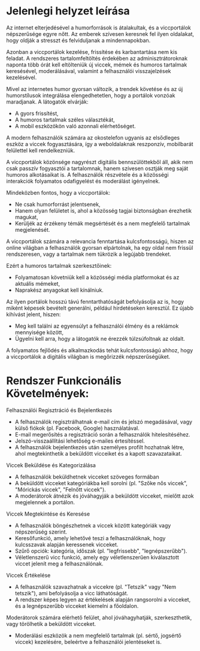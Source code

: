 # Jelenlegi helyzet leírása

Az internet elterjedésével a humorforrások is átalakultak, és a viccportálok népszerűsége egyre nőtt. Az emberek szívesen keresnek fel ilyen oldalakat, hogy oldják a stresszt és felviduljanak a mindennapokban. 

Azonban a viccportálok kezelése, frissítése és karbantartása nem kis feladat. A rendszeres tartalomfeltöltés érdekében az adminisztrátoroknak naponta több órát kell eltölteniük új viccek, mémek és humoros tartalmak keresésével, moderálásával, valamint a felhasználói visszajelzések kezelésével.

Mivel az internetes humor gyorsan változik, a trendek követése és az új humorstílusok integrálása elengedhetetlen, hogy a portálok vonzóak maradjanak. A látogatók elvárják:

- A gyors frissítést,
- A humoros tartalmak széles választékát,
- A mobil eszközökön való azonnali elérhetőséget.

A modern felhasználók számára az okostelefon ugyanis az elsődleges eszköz a viccek fogyasztására, így a weboldalaknak reszponzív, mobilbarát felülettel kell rendelkezniük.

A viccportálok közönsége nagyrészt digitális bennszülöttekből áll, akik nem csak passzív fogyasztói a tartalomnak, hanem szívesen osztják meg saját humoros alkotásaikat is. A felhasználók részvétele és a közösségi interakciók folyamatos odafigyelést és moderálást igényelnek. 

Mindeközben fontos, hogy a viccportálok:

- Ne csak humorforrást jelentsenek,
- Hanem olyan felületet is, ahol a közösség tagjai biztonságban érezhetik magukat,
- Kerüljék az érzékeny témák megsértését és a nem megfelelő tartalmak megjelenését.

A viccportálok számára a relevancia fenntartása kulcsfontosságú, hiszen az online világban a felhasználók gyorsan elpártolnak, ha egy oldal nem frissül rendszeresen, vagy a tartalmak nem tükrözik a legújabb trendeket. 

Ezért a humoros tartalmak szerkesztőinek:

- Folyamatosan követniük kell a közösségi média platformokat és az aktuális mémeket,
- Naprakész anyagokat kell kínálniuk.

Az ilyen portálok hosszú távú fenntarthatóságát befolyásolja az is, hogy miként képesek bevételt generálni, például hirdetéseken keresztül. Ez újabb kihívást jelent, hiszen:

- Meg kell találni az egyensúlyt a felhasználói élmény és a reklámok mennyisége között,
- Ügyelni kell arra, hogy a látogatók ne érezzék túlzsúfoltnak az oldalt.

A folyamatos fejlődés és alkalmazkodás tehát kulcsfontosságú ahhoz, hogy a viccportálok a digitális világban is megőrizzék népszerűségüket.

#  Rendszer Funkcionális Követelmények:

Felhasználói Regisztráció és Bejelentkezés
- A felhasználók regisztrálhatnak e-mail cím és jelszó megadásával, vagy külső fiókok (pl. Facebook, Google) használatával.
- E-mail megerősítés a regisztráció során a felhasználók hitelesítéséhez.
- Jelszó-visszaállítási lehetőség e-mailes értesítéssel.
- A felhasználók bejelentkezés után személyes profilt hozhatnak létre, ahol     megtekinthetik a beküldött vicceiket és a kapott szavazataikat.

Viccek Beküldése és Kategorizálása
- A felhasználók beküldhetnek vicceket szöveges formában
- A beküldött vicceket kategóriákba kell sorolni (pl. "Szőke nős viccek", "Mórickás   viccek", "Felnőtt viccek").
- A moderátorok átnézik és jóváhagyják a beküldött vicceket, mielőtt azok megjelennek a  portálon.

Viccek Megtekintése és Keresése
- A felhasználók böngészhetnek a viccek között kategóriák vagy népszerűség szerint.
- Keresőfunkció, amely lehetővé teszi a felhasználóknak, hogy kulcsszavak alapján   keressenek vicceket.
- Szűrő opciók: kategória, időszak (pl. "legfrissebb", "legnépszerűbb").
- Véletlenszerű vicc funkció, amely egy véletlenszerűen kiválasztott viccet jelenít meg a felhasználónak.

Viccek Értékelése 
- A felhasználók szavazhatnak a viccekre (pl. "Tetszik" vagy "Nem tetszik"), ami befolyásolja a vicc láthatóságát.
- A rendszer képes legyen az értékelések alapján rangsorolni a vicceket, és a legnépszerűbb vicceket kiemelni a főoldalon.

Moderátorok számára elérhető felület, ahol jóváhagyhatják, szerkeszthetik, vagy törölhetik a beküldött vicceket.
- Moderálási eszközök a nem megfelelő tartalmak (pl. sértő, jogsértő viccek) kezelésére, beleértve a felhasználói jelentéseket is.
